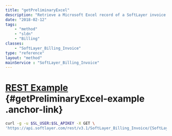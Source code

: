 ```yaml
---
title: "getPreliminaryExcel"
description: "Retrieve a Microsoft Excel record of a SoftLayer invoice. SoftLayer generates Microsoft Excel records of all closed invoices for customer retrieval from the portal and API. You must have a Microsoft Excel reader installed in order to view these invoice files. "
date: "2018-02-12"
tags:
    - "method"
    - "sldn"
    - "Billing"
classes:
    - "SoftLayer_Billing_Invoice"
type: "reference"
layout: "method"
mainService : "SoftLayer_Billing_Invoice"
---
```


# [REST Example](#getPreliminaryExcel-example) <a href="/article/rest/"><i class="fas fa-question"></i></a> {#getPreliminaryExcel-example .anchor-link} 
```bash
curl -g -u $SL_USER:$SL_APIKEY -X GET \
'https://api.softlayer.com/rest/v3.1/SoftLayer_Billing_Invoice/{SoftLayer_Billing_InvoiceID}/getPreliminaryExcel'
```

